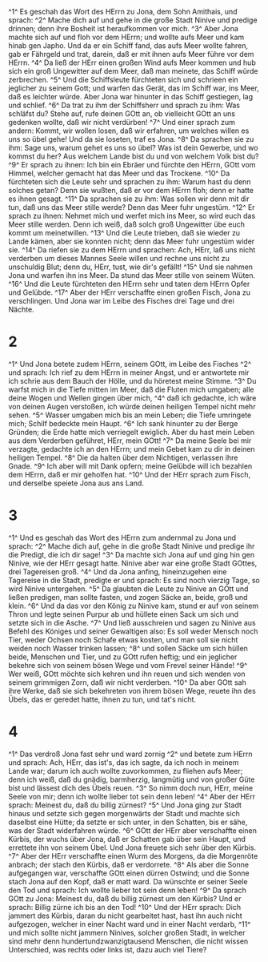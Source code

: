 ^1^ Es geschah das Wort des HErrn zu Jona, dem Sohn Amithais, und sprach: ^2^ Mache dich auf und gehe in die große Stadt Ninive und predige drinnen; denn ihre Bosheit ist heraufkommen vor mich. ^3^ Aber Jona machte sich auf und floh vor dem HErrn; und wollte aufs Meer und kam hinab gen Japho. Und da er ein Schiff fand, das aufs Meer wollte fahren, gab er Fährgeld und trat, darein, daß er mit ihnen aufs Meer führe vor dem HErrn. ^4^ Da ließ der HErr einen großen Wind aufs Meer kommen und hub sich ein groß Ungewitter auf dem Meer, daß man meinete, das Schiff würde zerbrechen. ^5^ Und die Schiffsleute fürchteten sich und schrieen ein jeglicher zu seinem Gott; und warfen das Gerät, das im Schiff war, ins Meer, daß es leichter würde. Aber Jona war hinunter in das Schiff gestiegen, lag und schlief. ^6^ Da trat zu ihm der Schiffsherr und sprach zu ihm: Was schläfst du? Stehe auf, rufe deinen GOtt an, ob vielleicht GOtt an uns gedenken wollte, daß wir nicht verdürben! ^7^ Und einer sprach zum andern: Kommt, wir wollen losen, daß wir erfahren, um welches willen es uns so übel gehe! Und da sie loseten, traf es Jona. ^8^ Da sprachen sie zu ihm: Sage uns, warum gehet es uns so übel? Was ist dein Gewerbe, und wo kommst du her? Aus welchem Lande bist du und von welchem Volk bist du? ^9^ Er sprach zu ihnen: Ich bin ein Ebräer und fürchte den HErrn, GOtt vom Himmel, welcher gemacht hat das Meer und das Trockene. ^10^ Da fürchteten sich die Leute sehr und sprachen zu ihm: Warum hast du denn solches getan? Denn sie wußten, daß er vor dem HErrn floh; denn er hatte es ihnen gesagt. ^11^ Da sprachen sie zu ihm: Was sollen wir denn mit dir tun, daß uns das Meer stille werde? Denn das Meer fuhr ungestüm. ^12^ Er sprach zu ihnen: Nehmet mich und werfet mich ins Meer, so wird euch das Meer stille werden. Denn ich weiß, daß solch groß Ungewitter übe euch kommt um meinetwillen. ^13^ Und die Leute trieben, daß sie wieder zu Lande kämen, aber sie konnten nicht; denn das Meer fuhr ungestüm wider sie. ^14^ Da riefen sie zu dem HErrn und sprachen: Ach, HErr, laß uns nicht verderben um dieses Mannes Seele willen und rechne uns nicht zu unschuldig Blut; denn du, HErr, tust, wie dir's gefällt! ^15^ Und sie nahmen Jona und warfen ihn ins Meer. Da stund das Meer stille von seinem Wüten. ^16^ Und die Leute fürchteten den HErrn sehr und taten dem HErrn Opfer und Gelübde. ^17^ Aber der HErr verschaffte einen großen Fisch, Jona zu verschlingen. Und Jona war im Leibe des Fisches drei Tage und drei Nächte.

# 2
^1^ Und Jona betete zudem HErrn, seinem GOtt, im Leibe des Fisches ^2^ und sprach: Ich rief zu dem HErrn in meiner Angst, und er antwortete mir ich schrie aus dem Bauch der Hölle, und du höretest meine Stimme. ^3^ Du warfst mich in die Tiefe mitten im Meer, daß die Fluten mich umgaben; alle deine Wogen und Wellen gingen über mich, ^4^ daß ich gedachte, ich wäre von deinen Augen verstoßen, ich würde deinen heiligen Tempel nicht mehr sehen. ^5^ Wasser umgaben mich bis an mein Leben; die Tiefe umringete mich; Schilf bedeckte mein Haupt. ^6^ Ich sank hinunter zu der Berge Gründen; die Erde hatte mich verriegelt ewiglich. Aber du hast mein Leben aus dem Verderben geführet, HErr, mein GOtt! ^7^ Da meine Seele bei mir verzagte, gedachte ich an den HErrn; und mein Gebet kam zu dir in deinen heiligen Tempel. ^8^ Die da halten über dem Nichtigen, verlassen ihre Gnade. ^9^ Ich aber will mit Dank opfern; meine Gelübde will ich bezahlen dem HErrn, daß er mir geholfen hat. ^10^ Und der HErr sprach zum Fisch, und derselbe speiete Jona aus ans Land.

# 3
^1^ Und es geschah das Wort des HErrn zum andernmal zu Jona und sprach: ^2^ Mache dich auf, gehe in die große Stadt Ninive und predige ihr die Predigt, die ich dir sage! ^3^ Da machte sich Jona auf und ging hin gen Ninive, wie der HErr gesagt hatte. Ninive aber war eine große Stadt GOttes, drei Tagereisen groß. ^4^ Und da Jona anfing, hineinzugehen eine Tagereise in die Stadt, predigte er und sprach: Es sind noch vierzig Tage, so wird Ninive untergehen. ^5^ Da glaubten die Leute zu Ninive an GOtt und ließen predigen, man sollte fasten, und zogen Säcke an, beide, groß und klein. ^6^ Und da das vor den König zu Ninive kam, stund er auf von seinem Thron und legte seinen Purpur ab und hüllete einen Sack um sich und setzte sich in die Asche. ^7^ Und ließ ausschreien und sagen zu Ninive aus Befehl des Königes und seiner Gewaltigen also: Es soll weder Mensch noch Tier, weder Ochsen noch Schafe etwas kosten, und man soll sie nicht weiden noch Wasser trinken lassen; ^8^ und sollen Säcke um sich hüllen beide, Menschen und Tier, und zu GOtt rufen heftig; und ein jeglicher bekehre sich von seinem bösen Wege und vom Frevel seiner Hände! ^9^ Wer weiß, GOtt möchte sich kehren und ihn reuen und sich wenden von seinem grimmigen Zorn, daß wir nicht verderben. ^10^ Da aber GOtt sah ihre Werke, daß sie sich bekehreten von ihrem bösen Wege, reuete ihn des Übels, das er geredet hatte, ihnen zu tun, und tat's nicht.

# 4
^1^ Das verdroß Jona fast sehr und ward zornig ^2^ und betete zum HErrn und sprach: Ach, HErr, das ist's, das ich sagte, da ich noch in meinem Lande war; darum ich auch wollte zuvorkommen, zu fliehen aufs Meer; denn ich weiß, daß du gnädig, barmherzig, langmütig und von großer Güte bist und lässest dich des Übels reuen. ^3^ So nimm doch nun, HErr, meine Seele von mir; denn ich wollte lieber tot sein denn leben! ^4^ Aber der HErr sprach: Meinest du, daß du billig zürnest? ^5^ Und Jona ging zur Stadt hinaus und setzte sich gegen morgenwärts der Stadt und machte sich daselbst eine Hütte; da setzte er sich unter, in den Schatten, bis er sähe, was der Stadt widerfahren würde. ^6^ GOtt der HErr aber verschaffte einen Kürbis, der wuchs über Jona, daß er Schatten gab über sein Haupt, und errettete ihn von seinem Übel. Und Jona freuete sich sehr über den Kürbis. ^7^ Aber der HErr verschaffte einen Wurm des Morgens, da die Morgenröte anbrach; der stach den Kürbis, daß er verdorrete. ^8^ Als aber die Sonne aufgegangen war, verschaffte GOtt einen dürren Ostwind; und die Sonne stach Jona auf den Kopf, daß er matt ward. Da wünschte er seiner Seele den Tod und sprach: Ich wollte lieber tot sein denn leben! ^9^ Da sprach GOtt zu Jona: Meinest du, daß du billig zürnest um den Kürbis? Und er sprach: Billig zürne ich bis an den Tod! ^10^ Und der HErr sprach: Dich jammert des Kürbis, daran du nicht gearbeitet hast, hast ihn auch nicht aufgezogen, welcher in einer Nacht ward und in einer Nacht verdarb, ^11^ und mich sollte nicht jammern Ninives, solcher großen Stadt, in welcher sind mehr denn hundertundzwanzigtausend Menschen, die nicht wissen Unterschied, was rechts oder links ist, dazu auch viel Tiere?